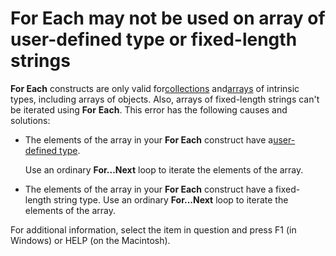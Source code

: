 
# For Each may not be used on array of user-defined type or fixed-length strings

 **For Each** constructs are only valid for[collections](b8bdf64f-5920-1ae9-16d0-b26d09524a30.md) and[arrays](b8bdf64f-5920-1ae9-16d0-b26d09524a30.md) of intrinsic types, including arrays of objects. Also, arrays of fixed-length strings can't be iterated using **For** **Each**. This error has the following causes and solutions:



- The elements of the array in your  **For Each** construct have a[user-defined type](b8bdf64f-5920-1ae9-16d0-b26d09524a30.md).
    
    Use an ordinary  **For...Next** loop to iterate the elements of the array.
    
- The elements of the array in your  **For Each** construct have a fixed-length string type. Use an ordinary **For...Next** loop to iterate the elements of the array.
    

For additional information, select the item in question and press F1 (in Windows) or HELP (on the Macintosh).
